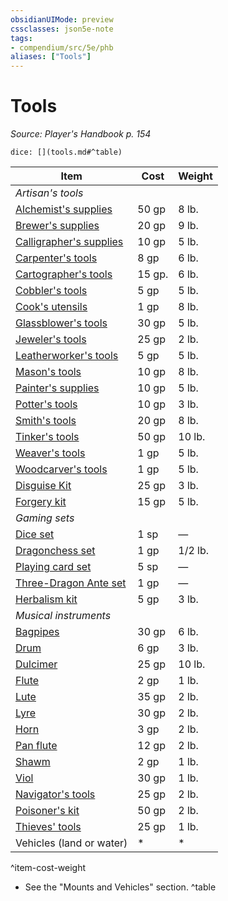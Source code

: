 ```yaml
---
obsidianUIMode: preview
cssclasses: json5e-note
tags:
- compendium/src/5e/phb
aliases: ["Tools"]
---
```

# Tools
*Source: Player's Handbook p. 154* 

`dice: [](tools.md#^table)`

| Item | Cost | Weight |
|------|------|--------|
| *Artisan's tools* |  |  |
| [Alchemist's supplies](/compendium/items/alchemists-supplies.md) | 50 gp | 8 lb. |
| [Brewer's supplies](/compendium/items/brewers-supplies.md) | 20 gp | 9 lb. |
| [Calligrapher's supplies](/compendium/items/calligraphers-supplies.md) | 10 gp | 5 lb. |
| [Carpenter's tools](/compendium/items/carpenters-tools.md) | 8 gp | 6 lb. |
| [Cartographer's tools](/compendium/items/cartographers-tools.md) | 15 gp. | 6 lb. |
| [Cobbler's tools](/compendium/items/cobblers-tools.md) | 5 gp | 5 lb. |
| [Cook's utensils](/compendium/items/cooks-utensils.md) | 1 gp | 8 lb. |
| [Glassblower's tools](/compendium/items/glassblowers-tools.md) | 30 gp | 5 lb. |
| [Jeweler's tools](/compendium/items/jewelers-tools.md) | 25 gp | 2 lb. |
| [Leatherworker's tools](/compendium/items/leatherworkers-tools.md) | 5 gp | 5 lb. |
| [Mason's tools](/compendium/items/masons-tools.md) | 10 gp | 8 lb. |
| [Painter's supplies](/compendium/items/painters-supplies.md) | 10 gp | 5 lb. |
| [Potter's tools](/compendium/items/potters-tools.md) | 10 gp | 3 lb. |
| [Smith's tools](/compendium/items/smiths-tools.md) | 20 gp | 8 lb. |
| [Tinker's tools](/compendium/items/tinkers-tools.md) | 50 gp | 10 lb. |
| [Weaver's tools](/compendium/items/weavers-tools.md) | 1 gp | 5 lb. |
| [Woodcarver's tools](/compendium/items/woodcarvers-tools.md) | 1 gp | 5 lb. |
| [Disguise Kit](/compendium/items/disguise-kit.md) | 25 gp | 3 lb. |
| [Forgery kit](/compendium/items/forgery-kit.md) | 15 gp | 5 lb. |
| *Gaming sets* |  |  |
| [Dice set](/compendium/items/dice-set.md) | 1 sp | — |
| [Dragonchess set](/compendium/items/dragonchess-set.md) | 1 gp | 1/2 lb. |
| [Playing card set](/compendium/items/playing-card-set.md) | 5 sp | — |
| [Three-Dragon Ante set](/compendium/items/three-dragon-ante-set.md) | 1 gp | — |
| [Herbalism kit](/compendium/items/herbalism-kit.md) | 5 gp | 3 lb. |
| *Musical instruments* |  |  |
| [Bagpipes](/compendium/items/bagpipes.md) | 30 gp | 6 lb. |
| [Drum](/compendium/items/drum.md) | 6 gp | 3 lb. |
| [Dulcimer](/compendium/items/dulcimer.md) | 25 gp | 10 lb. |
| [Flute](/compendium/items/flute.md) | 2 gp | 1 lb. |
| [Lute](/compendium/items/lute.md) | 35 gp | 2 lb. |
| [Lyre](/compendium/items/lyre.md) | 30 gp | 2 lb. |
| [Horn](/compendium/items/horn.md) | 3 gp | 2 lb. |
| [Pan flute](/compendium/items/pan-flute.md) | 12 gp | 2 lb. |
| [Shawm](/compendium/items/shawm.md) | 2 gp | 1 lb. |
| [Viol](/compendium/items/viol.md) | 30 gp | 1 lb. |
| [Navigator's tools](/compendium/items/navigators-tools.md) | 25 gp | 2 lb. |
| [Poisoner's kit](/compendium/items/poisoners-kit.md) | 50 gp | 2 lb. |
| [Thieves' tools](/compendium/items/thieves-tools.md) | 25 gp | 1 lb. |
| Vehicles (land or water) | * | * |
^item-cost-weight

* See the "Mounts and Vehicles" section.
^table
